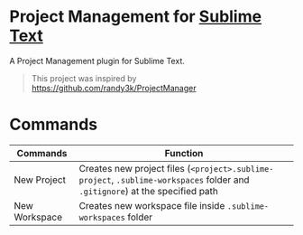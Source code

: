 # Project Management for [Sublime Text](https://www.sublimetext.com)
A Project Management plugin for Sublime Text.
> This project was inspired by https://github.com/randy3k/ProjectManager

# Commands
| Commands      | Function |
|---------------|----------|
| New Project   | Creates new project files (`<project>.sublime-project`, `.sublime-workspaces` folder and `.gitignore`) at the specified path |
| New Workspace | Creates new workspace file inside `.sublime-workspaces` folder |

